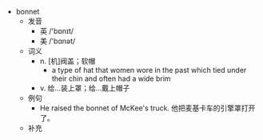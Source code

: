 - bonnet
  - 发音
    - 英 /'bɒnɪt/
    - 美 /'bɑnət/
  - 词义
    - n. [机]阀盖；软帽
      - a type of hat that women wore in the past which tied under their chin and often had a wide  brim 
    - v. 给…装上罩；给…戴上帽子
  - 例句
    - He raised the bonnet of McKee's truck. 他把麦基卡车的引擎罩打开了。
  - 补充